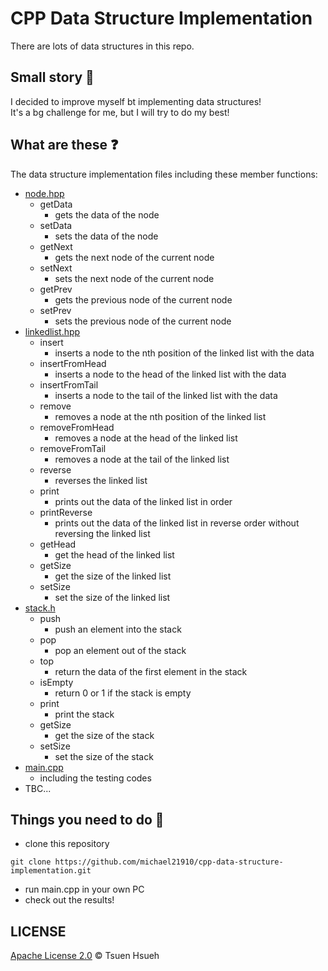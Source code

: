 # CPP Data Structure Implementation
There are lots of data structures in this repo.  
  
## Small story :speech_balloon:
I decided to improve myself bt implementing data structures!  
It's a bg challenge for me, but I will try to do my best!  
  
## What are these :question:
The data structure implementation files including these member functions:
* [node.hpp](node.hpp)
    * getData
        * gets the data of the node
    * setData
        * sets the data of the node
    * getNext
        * gets the next node of the current node
    * setNext
        * sets the next node of the current node
    * getPrev
        * gets the previous node of the current node
    * setPrev
        * sets the previous node of the current node
* [linkedlist.hpp](linkedlist.hpp)
    * insert
        * inserts a node to the nth position of the linked list with the data
    * insertFromHead
        * inserts a node to the head of the linked list with the data
    * insertFromTail
        * inserts a node to the tail of the linked list with the data
    * remove
        * removes a node at the nth position of the linked list
    * removeFromHead
        * removes a node at the head of the linked list
    * removeFromTail
        * removes a node at the tail of the linked list
    * reverse
        * reverses the linked list
    * print
        * prints out the data of the linked list in order
    * printReverse
        * prints out the data of the linked list in reverse order without reversing the linked list
    * getHead
        * get the head of the linked list
    * getSize
        * get the size of the linked list
    * setSize
        * set the size of the linked list
* [stack.h](stack.hpp)
    * push
        * push an element into the stack
    * pop
        * pop an element out of the stack
    * top
        * return the data of the first element in the stack
    * isEmpty
        * return 0 or 1 if the stack is empty
    * print
        * print the stack
    * getSize
        * get the size of the stack
    * setSize
        * set the size of the stack
* [main.cpp](main.cpp)
    * including the testing codes
* TBC...
  
## Things you need to do :open_book:
* clone this repository
```
git clone https://github.com/michael21910/cpp-data-structure-implementation.git
```
* run main.cpp in your own PC
* check out the results!
    
## LICENSE
[Apache License 2.0](LICENSE) © Tsuen Hsueh
